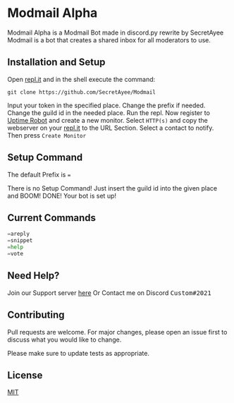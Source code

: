# Modmail Alpha
Modmail Alpha is a Modmail Bot made in discord.py rewrite by SecretAyee
Modmail is a bot that creates a shared inbox for all moderators to use.

## Installation and Setup

Open [repl.it](https://repl.it/) and in the shell execute the command:
```
git clone https://github.com/SecretAyee/Modmail
```
Input your token in the specified place.
Change the prefix if needed.
Change the guild id in the needed place.
Run the repl.
Now register to [Uptime Robot](https://uptimerobot.com/) and create a new monitor. Select `HTTP(s)` and copy the webserver on your [repl.it](https://repl.it/) to the URL Section. Select a contact to notify. Then press `Create Monitor`

## Setup Command

The default Prefix is `=`

There is no Setup Command! Just insert the guild id into the given place and BOOM! DONE! Your bot is set up!

## Current Commands

```python
=areply
=snippet
=help
=vote
```

## Need Help?
Join our Support server [here]( https://discord.gg/jcKUHR8pV8)
Or Contact me on Discord <kbd>Custom#2021</kbd>


## Contributing
Pull requests are welcome. For major changes, please open an issue first to discuss what you would like to change.

Please make sure to update tests as appropriate.

## License
[MIT](https://choosealicense.com/licenses/mit/)
